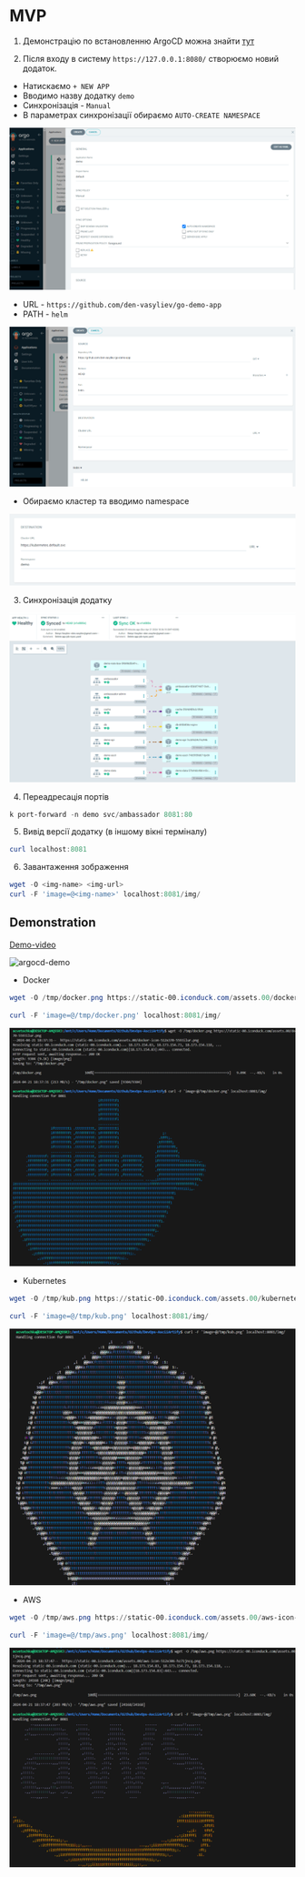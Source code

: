 # MVP

1. Демонстрацію по встановленню ArgoCD можна знайти [тут](./argocd.md)

2. Після входу в систему `https://127.0.0.1:8080/` створюємо новий додаток.
- Натискаємо `+ NEW APP`
- Вводимо назву додатку    `demo`
- Синхронізація - `Manual`
- В параметрах синхронізації обираємо `AUTO-CREATE NAMESPACE`

![argo-create-app](/assets/argo-create-app.png)
- URL - `https://github.com/den-vasyliev/go-demo-app`
- PATH - `helm`

![argo-create-app](/assets/argo-create-app2.png)
- Обираємо кластер та вводимо namespace

![argo-create-app](/assets/argo-create-app3.png)

3. Синхронізація додатку

![argo-sync](/assets/argo-sync.png)

4. Переадресація портів

```powershell
k port-forward -n demo svc/ambassador 8081:80
```

5. Вивід версії додатку (в іншому вікні терміналу)
```powershell
curl localhost:8081
```

6. Завантаження зображення

```powershell
wget -O <img-name> <img-url>
curl -F 'image=@<img-name>' localhost:8081/img/
```


## Demonstration

[Demo-video](https://asciinema.org/a/CToQGGgWD1g0m1IpIoxHOcpvS)

![argocd-demo](/assets/argocd-demo.gif)

- Docker

```powershell
wget -O /tmp/docker.png https://static-00.iconduck.com/assets.00/docker-icon-512x370-5593ilur.png

```
```powershell
curl -F 'image=@/tmp/docker.png' localhost:8081/img/
```

![docker](/assets/docker.png)

- Kubernetes

```powershell
wget -O /tmp/kub.png https://static-00.iconduck.com/assets.00/kubernetes-icon-512x499-3mjeet3c.png

```
```powershell
curl -F 'image=@/tmp/kub.png' localhost:8081/img/
```

![kubernetes](/assets/kubernetes.png)

- AWS

```powershell
wget -O /tmp/aws.png https://static-00.iconduck.com/assets.00/aws-icon-512x306-hz71jncq.png
```
```powershell
curl -F 'image=@/tmp/aws.png' localhost:8081/img/
```

![aws](/assets/aws.png)